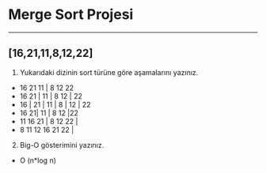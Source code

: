 # Merge Sort Projesi
---
## [16,21,11,8,12,22] 
1. Yukarıdaki dizinin sort türüne göre aşamalarını yazınız.  
* 16 21 11   | 8 12 22
* 16 21 | 11 | 8 12 | 22
* 16 | 21 | 11 | 8 | 12 | 22
* 16 21| 11 | 8 12 |22
* 11 16 21 | 8 12 22 |
* 8 11 12 16 21 22 |
  
2. Big-O gösterimini yazınız.
* O (n*log n)
